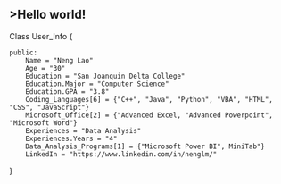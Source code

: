 ## >Hello world! 
Class User_Info
{

    public:
        Name = "Neng Lao"
        Age = "30"
        Education = "San Joanquin Delta College"
        Education.Major = "Computer Science"
        Education.GPA = "3.8"
        Coding_Languages[6] = {"C++", "Java", "Python", "VBA", "HTML", "CSS", "JavaScript"}
        Microsoft_Office[2] = {"Advanced Excel, "Advanced Powerpoint", "Microsoft Word"}
        Experiences = "Data Analysis"
        Experiences.Years = "4"
        Data_Analysis_Programs[1] = {"Microsoft Power BI", MiniTab"}
        LinkedIn = "https://www.linkedin.com/in/nenglm/"
}


